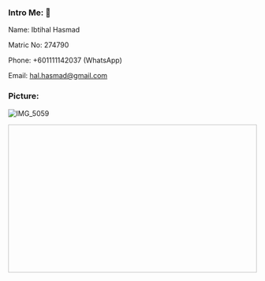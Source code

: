 ### Intro Me: 👋
Name: Ibtihal Hasmad

Matric No: 274790

Phone: +601111142037 (WhatsApp)

Email: hal.hasmad@gmail.com


### Picture:

![IMG_5059](https://user-images.githubusercontent.com/78009211/198646633-724bb2ae-ba6f-43d0-b7eb-7394a5c02f27.JPG)


<img scr="https://user-images.githubusercontent.com/78009211/198646633-724bb2ae-ba6f-43d0-b7eb-7394a5c02f27.JPG" width=600 height=300>



